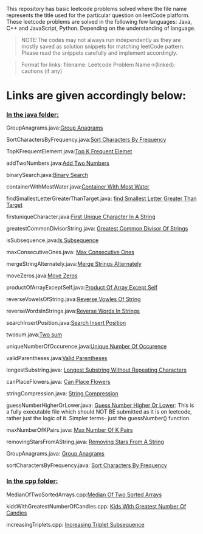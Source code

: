 This repository has basic leetcode problems solved where the file name represents the title used for the particular question on leetCode platform. These leetcode problems are solved in the following few languages: Java, C++ and JavaScript, Python. Depending on the understanding of language.

> NOTE:The codes may not always run independently as they are mostly saved as solution snippets for matching leetCode pattern. Please read the snippets carefully and implement accordingly.

> Format for links: filename: Leetcode Problem Name->(linked): cautions (if any)

<h1>Links are given accordingly below:</h1>

<h3><ins>In the java folder:</ins></h3>

GroupAnagrams.java:[Group Anagrams](https://leetcode.com/problems/group-anagrams/description/?envType=daily-question&envId=2024-02-06)

SortCharactersByFrequency.java:[Sort Characters By Frequency](https://leetcode.com/problems/sort-characters-by-frequency/description/)

TopKFrequentElement.java:[Top K Frequent Elemet](https://leetcode.com/problems/top-k-frequent-elements/description/)

addTwoNumbers.java:[Add Two Numbers](https://leetcode.com/problems/add-two-numbers/)

binarySearch.java:[Binary Search](https://leetcode.com/problems/binary-search/description/)

containerWithMostWater.java:[Container With Most Water](https://leetcode.com/problems/container-with-most-water/description/)

findSmallestLetterGreaterThanTarget.java: [find Smallest Letter Greater Than Target](https://leetcode.com/problems/find-smallest-letter-greater-than-target/description/)

firstuniqueCharacter.java:[First Unique Character In A String](https://leetcode.com/problems/first-unique-character-in-a-string/submissions/1167036442/?envType=daily-question&envId=2024-02-05)

greatestCommonDivisorString.java: [Greatest Common Divisor Of Strings](https://leetcode.com/problems/greatest-common-divisor-of-strings/)

isSubsequence.java:[Is Subsequence](https://leetcode.com/problems/is-subsequence/description/)

maxConsecutiveOnes.java: [Max Consecutive Ones](https://leetcode.com/problems/max-consecutive-ones/submissions/1199758347/)

mergeStringAlternately.java:[Merge Strings Alternately](https://leetcode.com/problems/merge-strings-alternately/description/)

moveZeros.java:[Move Zeros](https://leetcode.com/problems/move-zeroes/description/)

productOfArrayExceptSelf.java:[Product Of Array Except Self](https://leetcode.com/problems/product-of-array-except-self/description/)

reverseVowelsOfString.java:[Reverse Vowles Of String](https://leetcode.com/problems/reverse-vowels-of-a-string/description/)

reverseWordsInStrings.java:[Reverse Words In Strings](https://leetcode.com/problems/reverse-words-in-a-string/description/)

searchInsertPosition.java:[Search Insert Position](https://leetcode.com/problems/search-insert-position/description/)

twosum.java:[Two sum](https://leetcode.com/problems/two-sum/description/)

uniqueNumberOfOccurence.java:[Unique Number Of Occurence](https://leetcode.com/problems/unique-number-of-occurrences/description/)

validParentheses.java:[Valid Parentheses](https://leetcode.com/problems/valid-parentheses/description/)

longestSubstring.java: [Longest Substring Without Repeating Characters](https://leetcode.com/problems/longest-substring-without-repeating-characters/)

canPlaceFlowers.java: [Can Place Flowers](https://leetcode.com/problems/can-place-flowers/)

stringCompression.java: [String Compression](https://leetcode.com/problems/string-compression/)

guessNumberHigherOrLower.java: [Guess Number Higher Or Lower](https://leetcode.com/problems/guess-number-higher-or-lower): This is
a fully executable file which should NOT BE submitted as it is on leetcode, rather just the logic of it. Simpler terms- just the guessNumber() function.

maxNumberOfKPairs.java: [Max Number Of K Pairs](https://leetcode.com/problems/max-number-of-k-sum-pairs/)

removingStarsFromAString.java: [Removing Stars From A String](https://leetcode.com/problems/removing-stars-from-a-string/description/)

GroupAnagrams.java: [Group Anagrams](https://leetcode.com/problems/group-anagrams/description/)

sortCharactersByFrequency.java: [Sort Characters By Frequency](https://leetcode.com/problems/sort-characters-by-frequency/description/)

<h3><ins>In the cpp folder:</ins></h3>

MedianOfTwoSortedArrays.cpp:[Median Of Two Sorted Arrays](https://leetcode.com/problems/median-of-two-sorted-arrays/description/)

kidsWithGreatestNumberOfCandies.cpp: [Kids With Greatest Number Of Candies](https://leetcode.com/problems/kids-with-the-greatest-number-of-candies/)

increasingTriplets.cpp: [Increasing Triplet Subsequence](https://leetcode.com/problems/increasing-triplet-subsequence/)
